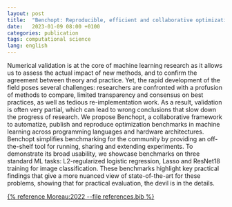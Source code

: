 ```yaml
---
layout: post
title:  "Benchopt: Reproducible, efficient and collaborative optimization benchmarks"
date:   2023-01-09 08:00 +0100
categories: publication
tags: computational science
lang: english
---
```


Numerical validation is at the core of machine learning research as it allows us to assess the actual impact of new methods, and to confirm the agreement between theory and practice. Yet, the rapid development of the field poses several challenges: researchers are confronted with a profusion of methods to compare, limited transparency and consensus on best practices, as well as tedious re-implementation work. As a result, validation is often very partial, which can lead to wrong conclusions that slow down the progress of research. We propose Benchopt, a collaborative framework to automatize, publish and reproduce optimization benchmarks in machine learning across programming languages and hardware architectures. Benchopt simplifies benchmarking for the community by providing an off-the-shelf tool for running, sharing and extending experiments. To demonstrate its broad usability, we showcase benchmarks on three standard ML tasks:
L2-regularized logistic regression, Lasso and ResNet18 training for image classification. These benchmarks highlight key practical findings that give a more nuanced view of state-of-the-art for these problems, showing that for practical evaluation, the devil is in the details.

[{% reference Moreau:2022 --file references.bib %}](https://openreview.net/forum?id=1uSzacpyWLH)
